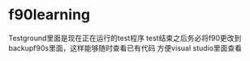 # f90learning
Testground里面是现在正在运行的test程序
test结束之后务必将f90更改到backupf90s里面，这样能够随时查看已有代码
方便visual studio里面查看
